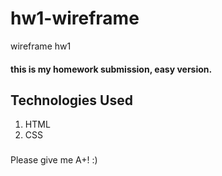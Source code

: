 # hw1-wireframe
wireframe hw1
#### this is my homework submission, easy version. 

## Technologies Used
1. HTML
2. CSS

###
Please give me A+! :)
